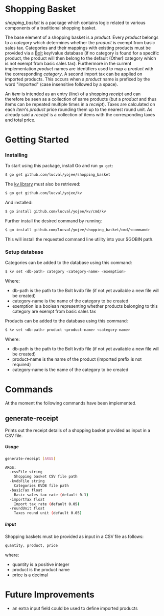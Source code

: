 Shopping Basket
===============

*shopping_basket* is a package which contains logic related to various
components of a traditional shopping basket.

The base element of a shopping basket is a *product*. Every *product* belongs
to a *category* which determines whether the *product* is exempt from basic
sales tax.
Categories and their mappings with existing products must be provided via a
[Bolt](https://github.com/boltdb/bolt) key/value database (if no category is
found for a specific product, the product will then belong to the default
(Other) category which is not exempt from basic sales tax).
Furthermore in the current implementation *product* names are identifiers used
to map a *product* with the corresponding *category*.
A second import tax can be applied on imported products. This occurs when a
*product* name is prefixed by the word "imported" (case insensitive followed by
a space).

An *item* is intended as an entry (line) of a shopping *receipt* and can
therefore be seen as a collection of same products (but a *product* and thus
items can be repeated multiple times in a *receipt*). Taxes are calculated on
each *item*'s *product* price rounding them up to the nearest round unit.
As already said a *receipt* is a collection of items with the corresponding
taxes and total price.

Getting Started
===============

### Installing

To start using this package, install Go and run `go get`:
```sh
$ go get github.com/lucval/yojee/shopping_basket
```

The [kv library](https://github.com/lucval/yojee/tree/category-from-kv/kv#kv)
must also be retrieved:
```sh
$ go get github.com/lucval/yojee/kv
```

And installed:
```sh
$ go install github.com/lucval/yojee/kv/cmd/kv
```

Further install the desired command by running:
```sh
$ go install github.com/lucval/yojee/shopping_basket/cmd/<command>
```

This will install the requested command line utility into your $GOBIN path.

### Setup database

Categories can be added to the database using this command:
```sh
$ kv set <db-path> category <category-name> <exemption>
```
Where:
- db-path is the path to the Bolt kvdb file (if not yet available a new file
  will be created)
- category-name is the name of the category to be created
- exemption is a boolean representing whether products belonging to this
  category are exempt from basic sales tax

Products can be added to the database using this command:
```sh
$ kv set <db-path> product <product-name> <category-name>
```
Where:
- db-path is the path to the Bolt kvdb file (if not yet available a new file
  will be created)
- product-name is the name of the product (imported prefix is not required)
- category-name is the name of the category to be created

Commands
========

At the moment the following commands have been implemented.

generate-receipt
----------------
Prints out the receipt details of a shopping basket provided as input in a
CSV file.

##### Usage
```sh
generate-receipt [ARGS]

ARGS:
  -csvFile string
    Shopping basket CSV file path
  -kvdbFile string
    Categories KVDB file path
  -basicTax float
    Basic sales tax rate (default 0.1)
  -importTax float
    Import tax rate (default 0.05)
  -roundUnit float
    Taxes round unit (default 0.05)
```

##### Input

Shopping baskets must be provided as input in a CSV file as follows:
```sh
quantity, product, price
```
where:
- quantity is a positive integer
- product is the product name
- price is a decimal

Future Improvements
===================
- an extra input field could be used to define imported products
